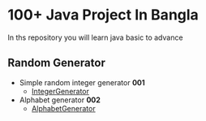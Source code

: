 # 100+ Java Project In Bangla

In ths repository you will learn java basic to advance

## Random Generator

- Simple random integer generator **001**
  - [IntegerGenerator](./random_number_generator_001/IntegerGenerator.java)
- Alphabet generator **002**
  - [AlphabetGenerator](./random_number_generator_002/AlphabetGenerator.java)
